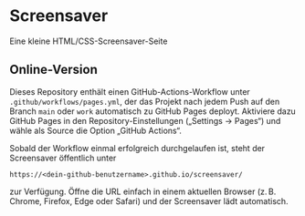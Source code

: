 # Screensaver

Eine kleine HTML/CSS-Screensaver-Seite

## Online-Version

Dieses Repository enthält einen GitHub-Actions-Workflow unter `.github/workflows/pages.yml`, der das Projekt nach jedem Push auf den Branch `main` oder `work` automatisch zu GitHub Pages deployt. Aktiviere dazu GitHub Pages in den Repository-Einstellungen („Settings → Pages“) und wähle als Source die Option „GitHub Actions“.

Sobald der Workflow einmal erfolgreich durchgelaufen ist, steht der Screensaver öffentlich unter

```
https://<dein-github-benutzername>.github.io/screensaver/
```

zur Verfügung. Öffne die URL einfach in einem aktuellen Browser (z. B. Chrome, Firefox, Edge oder Safari) und der Screensaver lädt automatisch.

